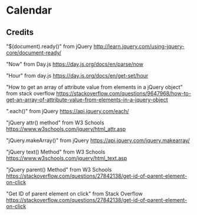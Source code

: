 # Calendar


## Credits

"$(document).ready()" from jQuery
http://learn.jquery.com/using-jquery-core/document-ready/

"Now" from Day.js
https://day.js.org/docs/en/parse/now

"Hour" from day.js
https://day.js.org/docs/en/get-set/hour


"How to get an array of attribute value from elements in a jQuery object" from stack overflow
https://stackoverflow.com/questions/9647968/how-to-get-an-array-of-attribute-value-from-elements-in-a-jquery-object


".each()" from jQuery
https://api.jquery.com/each/

"jQuery attr() method" from W3 Schools
https://www.w3schools.com/jquery/html_attr.asp

"jQuery.makeArray()" from jQuery
https://api.jquery.com/jquery.makearray/

"jQuery text() Method" from W3 Schools
https://www.w3schools.com/jquery/html_text.asp

"jQuery parent() Method" from W3 Schools
https://stackoverflow.com/questions/27842138/get-id-of-parent-element-on-click

"Get ID of parent element on click" from Stack Overflow
https://stackoverflow.com/questions/27842138/get-id-of-parent-element-on-click